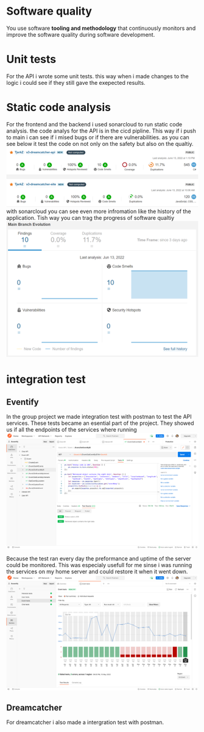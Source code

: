 # Software quality
You use software **tooling and methodology** that continuously monitors and improve the software quality during software development.

# Unit tests
For the API i wrote some unit tests. this way when i made changes to the logic i could see if they still gave the exepected results. 


# Static code analysis
For the frontend and the backend i used sonarcloud to run static code analysis. the code analys for the API is in the cicd pipline. This way if i push to main i can see if i mised bugs or if there are vulnerabilities. as you can see below it test the code on not only on the safety but also on the qualtiy. 
![Sonarcloud 1](https://github.com/TjerkZ/S3-Dreamcatcher/blob/aa5efc06ecf2dcdce698a802109d36c3ace3e98f/assets/sonarcloud1.png)
with sonarcloud you can see even more infromation like the history of the application. Tish way you can trag the progress of software qualtiy
![sonarcloud2.png](https://github.com/TjerkZ/S3-Dreamcatcher/blob/aa5efc06ecf2dcdce698a802109d36c3ace3e98f/assets/sonarcloud2.png)

# integration test
## Eventify
In the group project we made integration test with postman to test the API services. These tests became an esential part of the project. They showed us if all the endpoints of the services where running
![eeventify_postman_test.png](https://github.com/TjerkZ/S3-Dreamcatcher/blob/main/assets/eeventify_postman_test.png)

Because the test ran every day the preformance and uptime of the server could be monitored. This was especialy usefull for me sinse i was running the services on my home server and could restore it when it went down.
![eeventify_postman_monitor.png](https://github.com/TjerkZ/S3-Dreamcatcher/blob/main/assets/eeventify_postman_monitor.png)

## Dreamcatcher
For dreamcatcher i also made a intergration test with postman. 
